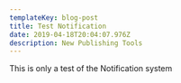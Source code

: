 ```yaml
---
templateKey: blog-post
title: Test Notification
date: 2019-04-18T20:04:07.976Z
description: New Publishing Tools
---
```

This is only a test of the Notification system
